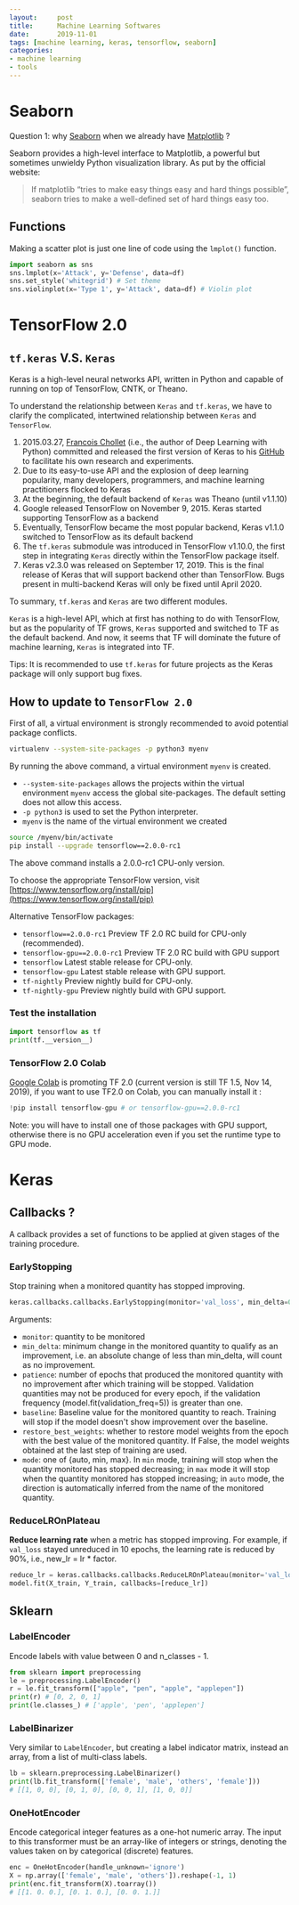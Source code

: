 ```yaml
---
layout:     post
title:      Machine Learning Softwares
date:       2019-11-01
tags: [machine learning, keras, tensorflow, seaborn]
categories: 
- machine learning
- tools
---
```

# Seaborn 

Question 1: why [Seaborn](https://seaborn.pydata.org/index.html) when we already have [Matplotlib](https://matplotlib.org) ?

Seaborn provides a high-level interface to Matplotlib, a powerful but sometimes unwieldy Python visualization library. As put by the official website:
> If matplotlib “tries to make easy things easy and hard things possible”, seaborn tries to make a well-defined set of hard things easy too.

## Functions 
Making a scatter plot is just one line of code using the `lmplot()` function.
```python
import seaborn as sns 
sns.lmplot(x='Attack', y='Defense', data=df)
sns.set_style('whitegrid') # Set theme
sns.violinplot(x='Type 1', y='Attack', data=df) # Violin plot
```


# TensorFlow 2.0 

## `tf.keras` V.S. `Keras`
Keras is a high-level neural networks API, written in Python and capable of running on top of TensorFlow, CNTK, or Theano.

To understand the relationship between `Keras` and `tf.keras`, we have to clarify the complicated, intertwined relationship between `Keras` and `TensorFlow`. 

1. 2015.03.27, [Francois Chollet](https://fchollet.com/) (i.e., the author of Deep Learning with Python) committed and released the first version of Keras to his [GitHub](https://github.com/fchollet) to facilitate his own research and experiments. 
2. Due to its easy-to-use API and the explosion of deep learning popularity, many developers, programmers, and machine learning practitioners flocked to Keras
3. At the beginning, the default backend of `Keras` was Theano (until v1.1.10)
4. Google released TensorFlow on November 9, 2015. Keras started supporting TensorFlow as a backend
5. Eventually, TensorFlow became the most popular backend, Keras v1.1.0 switched to TensorFlow as its default backend
6. The `tf.keras` submodule was introduced in TensorFlow v1.10.0, the first step in integrating `Keras` directly within the TensorFlow package itself.
7. Keras v2.3.0 was released on September 17, 2019. This is the final release of Keras that will support backend other than TensorFlow. Bugs present in multi-backend Keras will only be fixed until April 2020. 

To summary, `tf.keras` and `Keras` are two different modules. 

`Keras` is a high-level API, which at first has nothing to do with TensorFlow, but as the popularity of TF grows, `Keras` supported and switched to TF as the default backend. And now, it seems that TF will dominate the future of machine learning, `Keras` is integrated into TF. 

Tips: It is recommended to use `tf.keras` for future projects as the Keras package will only support bug fixes.

## How to update to `TensorFlow 2.0`
First of all, a virtual environment is strongly recommended to avoid potential package conflicts. 
```bash
virtualenv --system-site-packages -p python3 myenv
```
By running the above command, a virtual environment `myenv` is created. 
* `--system-site-packages` allows the projects within the virtual environment `myenv` access the global site-packages. The default setting does not allow this access.
* `-p python3` is used to set the Python interpreter.
* `myenv` is the name of the virtual environment we created

```bash
source /myenv/bin/activate
pip install --upgrade tensorflow==2.0.0-rc1
```

The above command installs a 2.0.0-rc1 CPU-only version.

To choose the appropriate TensorFlow version, visit [https://www.tensorflow.org/install/pip](https://www.tensorflow.org/install/pip)

Alternative TensorFlow packages: 

* `tensorflow==2.0.0-rc1` Preview TF 2.0 RC build for CPU-only (recommended).
* `tensorflow-gpu==2.0.0-rc1` Preview TF 2.0 RC build with GPU support
* `tensorflow` Latest stable release for CPU-only.
* `tensorflow-gpu` Latest stable release with GPU support.
* `tf-nightly` Preview nightly build for CPU-only.
* `tf-nightly-gpu` Preview nightly build with GPU support.

### Test the installation 
```Python
import tensorflow as tf
print(tf.__version__)
```

### TensorFlow 2.0 Colab
[Google Colab](https://colab.research.google.com) is promoting TF 2.0 (current version is still TF 1.5, Nov 14, 2019), if you want to use TF2.0 on Colab, you can manually install it :
```python
!pip install tensorflow-gpu # or tensorflow-gpu==2.0.0-rc1
```
Note: you will have to install one of those packages with GPU support, otherwise there is no GPU acceleration even if you set the runtime type to GPU mode.


# Keras 
## Callbacks ?
A callback provides a set of functions to be applied at given stages of the training procedure.

### EarlyStopping 
Stop training when a monitored quantity has stopped improving.
```python
keras.callbacks.callbacks.EarlyStopping(monitor='val_loss', min_delta=0, patience=0, verbose=0, mode='auto', baseline=None, restore_best_weights=False)
``` 
Arguments:
- `monitor`: quantity to be monitored 
- `min_delta`: minimum change in the monitored quantity to qualify as an improvement, i.e. an absolute change of less than min_delta, will count as no improvement.
- `patience`: number of epochs that produced the monitored quantity with no improvement after which training will be stopped. Validation quantities may not be produced for every epoch, if the validation frequency (model.fit(validation_freq=5)) is greater than one.
- `baseline`: Baseline value for the monitored quantity to reach. Training will stop if the model doesn't show improvement over the baseline.
- `restore_best_weights`: whether to restore model weights from the epoch with the best value of the monitored quantity. If False, the model weights obtained at the last step of training are used.
- `mode`: one of {auto, min, max}. In `min` mode, training will stop when the quantity monitored has stopped decreasing; in `max` mode it will stop when the quantity monitored has stopped increasing; in `auto` mode, the direction is automatically inferred from the name of the monitored quantity.

### ReduceLROnPlateau 
**Reduce learning rate** when a metric has stopped improving. For example, if `val_loss` stayed unreduced in 10 epochs, the learning rate is reduced by 90%, i.e., new_lr = lr * factor. 

```python
reduce_lr = keras.callbacks.callbacks.ReduceLROnPlateau(monitor='val_loss', factor=0.1, patience=10, verbose=0, mode='auto', min_delta=0.0001, cooldown=0, min_lr=0)
model.fit(X_train, Y_train, callbacks=[reduce_lr])
```

## Sklearn
### LabelEncoder
Encode labels with value between 0 and n_classes - 1.
```python
from sklearn import preprocessing
le = preprocessing.LabelEncoder()
r = le.fit_transform(["apple", "pen", "apple", "applepen"])
print(r) # [0, 2, 0, 1]
print(le.classes_) # ['apple', 'pen', 'applepen']
```
### LabelBinarizer
Very similar to `LabelEncoder`, but creating a label indicator matrix, instead an array, from a list of multi-class labels. 

```python
lb = sklearn.preprocessing.LabelBinarizer()
print(lb.fit_transform(['female', 'male', 'others', 'female'])) 
# [[1, 0, 0], [0, 1, 0], [0, 0, 1], [1, 0, 0]]
```

### OneHotEncoder
Encode categorical integer features as a one-hot numeric array. The input to this transformer must be an array-like of integers or strings, denoting the values taken on by categorical (discrete) features. 
```python
enc = OneHotEncoder(handle_unknown='ignore')
X = np.array(['female', 'male', 'others']).reshape(-1, 1)
print(enc.fit_transform(X).toarray())
# [[1. 0. 0.], [0. 1. 0.], [0. 0. 1.]]
```





